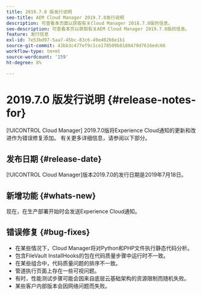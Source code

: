 ```yaml
---
title: 2019.7.0 版发行说明
seo-title: AEM Cloud Manager 2019.7.0发行说明
description: 可查看本页面以获取有关Cloud Manager 2018.7.0版的信息。
seo-description: 可查看本页以获取有关AEM Cloud Manager 2019.7.0版的信息。
feature: 发行信息
exl-id: 7e53bd97-5aa7-45bc-83c6-49e40266e1b1
source-git-commit: 43bb3c477ef9c1ce178509b8180479d7616edc66
workflow-type: tm+mt
source-wordcount: '159'
ht-degree: 8%

---
```


# 2019.7.0 版发行说明 {#release-notes-for}

[!UICONTROL Cloud Manager] 2019.7.0版将Experience Cloud通知的更新和改进作为错误修复添加。 有关更多详细信息，请参阅以下部分。

## 发布日期 {#release-date}

[!UICONTROL Cloud Manager]版本2019.7.0的发行日期是2019年7月18日。

## 新增功能 {#whats-new}

现在，在生产部署开始时会发送Experience Cloud通知。

## 错误修复 {#bug-fixes}

* 在某些情况下，Cloud Manager将对Python和PHP文件执行静态代码分析。
* 包含FileVault InstallHooks的包在代码质量步骤中运行时不一致。
* 在某些组合中，代码质量问题的排序不一致。
* 管道执行页面上存在一些可视问题。
* 有时，性能测试步骤可能会因来自底层云基础架构的资源限制而随机失败。
* 某些客户内部版本会因网络问题而失败。
